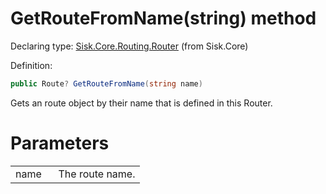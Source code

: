 <!--

Copyrights 2023 Sisk Framework - CypherPotato
Published under MIT license

!!! DO NOT EDIT THIS FILE !!!
This file was generated by a tool in the Sisk package. To edit the information in this documentation,
edit the XML documentation present in the Sisk source code.

-->


# GetRouteFromName(string) method

Declaring type: [Sisk.Core.Routing.Router](/spec/Sisk.Core.Routing.Router.md) (from Sisk.Core)


Definition:

```cs
public Route? GetRouteFromName(string name)
```

Gets an route object by their name that is defined in this Router.


# Parameters

<table>
    <tbody>
<tr>
    <td width="33%">name</td>
    <td>The route name.</td>
</tr>
    </tbody>
</table>

